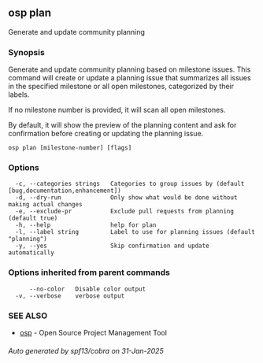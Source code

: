 ## osp plan

Generate and update community planning

### Synopsis

Generate and update community planning based on milestone issues.
This command will create or update a planning issue that summarizes all issues
in the specified milestone or all open milestones, categorized by their labels.

If no milestone number is provided, it will scan all open milestones.

By default, it will show the preview of the planning content and ask for confirmation
before creating or updating the planning issue.

```
osp plan [milestone-number] [flags]
```

### Options

```
  -c, --categories strings   Categories to group issues by (default [bug,documentation,enhancement])
  -d, --dry-run              Only show what would be done without making actual changes
  -e, --exclude-pr           Exclude pull requests from planning (default true)
  -h, --help                 help for plan
  -l, --label string         Label to use for planning issues (default "planning")
  -y, --yes                  Skip confirmation and update automatically
```

### Options inherited from parent commands

```
      --no-color   Disable color output
  -v, --verbose    verbose output
```

### SEE ALSO

* [osp](osp.md)	 - Open Source Project Management Tool

###### Auto generated by spf13/cobra on 31-Jan-2025
